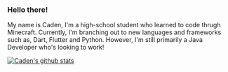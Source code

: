 ### Hello there!

My name is Caden, I'm a high-school student who learned to code thrugh Minecraft.
Currently, I'm branching out to new languages and frameworks such as, Dart, Flutter and Python.
However, I'm still primarily a Java Developer who's looking to work!

[![Caden's github stats](https://github-readme-stats.vercel.app/api?username=fl0gic)](https://github.com/anuraghazra/github-readme-stats)
